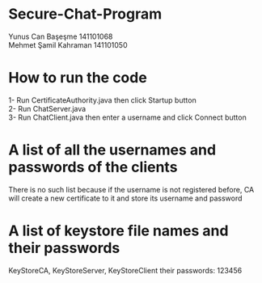 # Secure-Chat-Program

Yunus Can Başeşme 141101068<br/>
Mehmet Şamil Kahraman 141101050
<br/>
# How to run the code
1- Run CertificateAuthority.java then click Startup button<br/>
2- Run ChatServer.java<br/>
3- Run ChatClient.java then enter a username and click Connect button
<br/>
# A list of all the usernames and passwords of the clients
There is no such list because if the username is not registered before, CA will create a new certificate to it and store its username and password
<br/>
# A list of keystore file names and their passwords
KeyStoreCA, KeyStoreServer, KeyStoreClient their passwords: 123456
